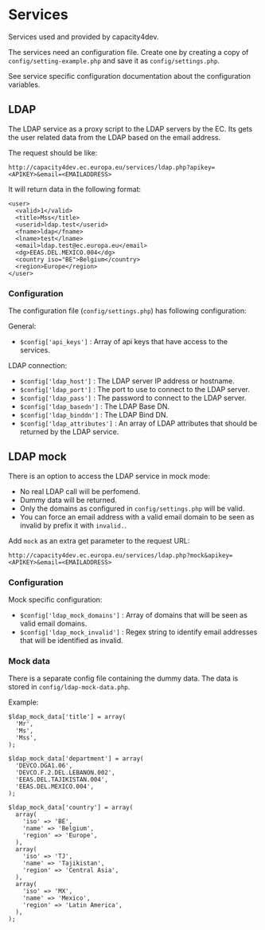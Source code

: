 # Services
Services used and provided by capacity4dev.

The services need an configuration file. Create one by creating a copy of
`config/setting-example.php` and save it as `config/settings.php`.

See service specific configuration documentation about the configuration
variables.


## LDAP
The LDAP service as a proxy script to the LDAP servers by the EC. Its gets the
user related data from the LDAP based on the email address.

The request should be like:
```
http://capacity4dev.ec.europa.eu/services/ldap.php?apikey=<APIKEY>&email=<EMAILADDRESS>
```

It will return data in the following format:
```
<user>
  <valid>1</valid>
  <title>Mss</title>
  <userid>ldap.test</userid>
  <fname>ldap</fname>
  <lname>test</lname>
  <email>ldap.test@ec.europa.eu</email>
  <dg>EEAS.DEL.MEXICO.004</dg>
  <country iso="BE">Belgium</country>
  <region>Europe</region>
</user>
```

### Configuration
The configuration file (`config/settings.php`) has following configuration:

General:
* `$config['api_keys']` : Array of api keys that have access to the services.

LDAP connection:
* `$config['ldap_host']` : The LDAP server IP address or hostname.
* `$config['ldap_port']` : The port to use to connect to the LDAP server.
* `$config['ldap_pass']` : The password to connect to the LDAP server.
* `$config['ldap_basedn']` : The LDAP Base DN.
* `$config['ldap_binddn']` : The LDAP Bind DN.
* `$config['ldap_attributes']` : An array of LDAP attributes that should be
  returned by the LDAP service.



## LDAP mock
There is an option to access the LDAP service in mock mode:
* No real LDAP call will be perfomend.
* Dummy data will be returned.
* Only the domains as configured in `config/settings.php` will be valid.
* You can force an email address with a valid email domain to be seen as invalid
  by prefix it with `invalid.`.

Add `mock` as an extra get parameter to the request URL:
```
http://capacity4dev.ec.europa.eu/services/ldap.php?mock&apikey=<APIKEY>&email=<EMAILADDRESS>
```

### Configuration
Mock specific configuration:

* `$config['ldap_mock_domains']` : Array of domains that will be seen as valid
  email domains.
* `$config['ldap_mock_invalid']` : Regex string to identify email addresses that
  will be identified as invalid.


### Mock data
There is a separate config file containing the dummy data. The data is stored in
`config/ldap-mock-data.php`.

Example:
```
$ldap_mock_data['title'] = array(
  'Mr',
  'Ms',
  'Mss',
);

$ldap_mock_data['department'] = array(
  'DEVCO.DGA1.06',
  'DEVCO.F.2.DEL.LEBANON.002',
  'EEAS.DEL.TAJIKISTAN.004',
  'EEAS.DEL.MEXICO.004',
);

$ldap_mock_data['country'] = array(
  array(
    'iso' => 'BE',
    'name' => 'Belgium',
    'region' => 'Europe',
  ),
  array(
    'iso' => 'TJ',
    'name' => 'Tajikistan',
    'region' => 'Central Asia',
  ),
  array(
    'iso' => 'MX',
    'name' => 'Mexico',
    'region' => 'Latin America',
  ),
);
```
